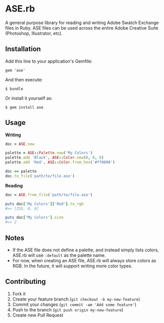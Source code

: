 # ASE.rb

A general purpose library for reading and writing Adobe Swatch Exchange files in Ruby. ASE files can be used across the entire Adobe Creative Suite (Photoshop, Illustrator, etc).

## Installation

Add this line to your application's Gemfile:

    gem 'ase'

And then execute:

    $ bundle

Or install it yourself as:

    $ gem install ase

## Usage

**Writing**

``` ruby
doc = ASE.new

palette = ASE::Palette.new('My Colors')
palette.add 'Black', ASE::Color.new(0, 0, 0)
palette.add 'Red', ASE::Color.from_hex('#ff0000')

doc << palette
doc.to_file('path/to/file.ase')
```

**Reading**

``` ruby
doc = ASE.from_file('path/to/file.ase')

puts doc['My Colors']['Red'].to_rgb
#=> [255, 0, 0]

puts doc['My Colors'].size
#=> 2
```

## Notes

* If the ASE file does not define a palette, and instead simply lists colors, ASE.rb will use `:default` as the palette name.
* For now, when creating an ASE file, ASE.rb will always store colors as RGB. In the future, it will support writing more color types.

## Contributing

1. Fork it
2. Create your feature branch (`git checkout -b my-new-feature`)
3. Commit your changes (`git commit -am 'Add some feature'`)
4. Push to the branch (`git push origin my-new-feature`)
5. Create new Pull Request
